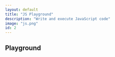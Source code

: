 ```yaml
---
layout: default
title: "JS Playground"
description: "Write and execute JavaScript code"
image: "js.png"
id: 2
---
```


## Playground

<div id="editor"></div>
<div id="error" class="info-error"></div>

<script src="./js/highlighter.js"></script>
<script src="./js/core_editor.js"></script>

<script>
"use strict";

const pi = Math.PI;

const abs = (n) => { return Math.abs(n); }
const floor = (n) => { return Math.floor(n); }
const round = (n) => { return Math.round(n); }
const ceil = (n) => { return Math.ceil(n); }

const pow = (n) => { return Math.pow(n); }
const sqrt = (n) => { return Math.sqrt(n); }

const sin = (n) => { return Math.sin(n); }
const cos = (n) => { return Math.cos(n); }
const tan = (n) => { return Math.tan(n); }
const cot = (n) => { return Math.cot(n); }

const d2r = pi/180;
const r2d = 180/pi;

const editor = new CoreEditor("#editor", { highlight: true , lang: "js" , value: `const get_pi = (n) =>{
  let pi = 3;
  let sign = 1;
  for (let i=2;i<n*2+2;i+=2) {
    pi += sign*(4/(i*(i+1)*(i+2)));
    sign *= -1;
  }
  return pi;
}

let a = "";
const b = 8;
const c = 16;
const m = (c+1)*b;
for (let i=1;i<=m;i+=b) {
  const x = get_pi(i);
  a += \`\${(i-1).toString().padStart(m.toString().length," ")} | \${x.toFixed(8)} | \${abs(pi-x).toFixed(8).replace(/[0.]/g," ")}\\n`;
}
a;\` });

const update = () => {
  const val = editor.textarea.value;
  try {
    const result = eval(val);
    error.innerText = result.toString();
  } catch (err) {
    error.innerText = err.toString();
  }
}
  
editor.textarea.addEventListener("input",() => {
  update();
});
update();

  
</script>
